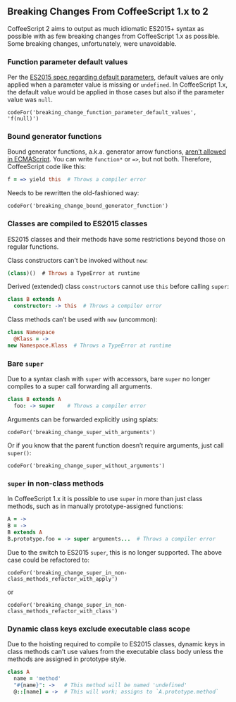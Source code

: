 ## Breaking Changes From CoffeeScript 1.x to 2

CoffeeScript 2 aims to output as much idiomatic ES2015+ syntax as possible with as few breaking changes from CoffeeScript 1.x as possible. Some breaking changes, unfortunately, were unavoidable.

<section id="breaking-changes-default-values">

### Function parameter default values

Per the [ES2015 spec regarding default parameters](https://developer.mozilla.org/en-US/docs/Web/JavaScript/Reference/Functions/Default_parameters), default values are only applied when a parameter value is missing or `undefined`. In CoffeeScript 1.x, the default value would be applied in those cases but also if the parameter value was `null`.

```
codeFor('breaking_change_function_parameter_default_values', 'f(null)')
```

</section>
<section id="breaking-changes-bound-generator-functions">

### Bound generator functions

Bound generator functions, a.k.a. generator arrow functions, [aren’t allowed in ECMAScript](http://stackoverflow.com/questions/27661306/can-i-use-es6s-arrow-function-syntax-with-generators-arrow-notation). You can write `function*` or `=>`, but not both. Therefore, CoffeeScript code like this:

```coffee
f = => yield this  # Throws a compiler error
```

Needs to be rewritten the old-fashioned way:

```
codeFor('breaking_change_bound_generator_function')
```

</section>
<section id="breaking-changes-classes">

### Classes are compiled to ES2015 classes

ES2015 classes and their methods have some restrictions beyond those on regular functions.

Class constructors can’t be invoked without `new`:

```coffee
(class)()  # Throws a TypeError at runtime
```

Derived (extended) class `constructor`s cannot use `this` before calling `super`:

```coffee
class B extends A
  constructor: -> this  # Throws a compiler error
```

Class methods can’t be used with `new` (uncommon):

```coffee
class Namespace
  @Klass = ->
new Namespace.Klass  # Throws a TypeError at runtime
```

</section>
<section id="breaking-changes-bare-super">

### Bare `super`

Due to a syntax clash with `super` with accessors, bare `super` no longer compiles to a super call forwarding all arguments.

```coffee
class B extends A
  foo: -> super    # Throws a compiler error
```

Arguments can be forwarded explicitly using splats:

```
codeFor('breaking_change_super_with_arguments')
```

Or if you know that the parent function doesn’t require arguments, just call `super()`:

```
codeFor('breaking_change_super_without_arguments')
```

</section>
<section id="breaking-changes-super-in-non-class-methods">

### `super` in non-class methods

In CoffeeScript 1.x it is possible to use `super` in more than just class methods, such as in manually prototype-assigned functions:

```coffee
A = ->
B = ->
B extends A
B.prototype.foo = -> super arguments...  # Throws a compiler error
```

Due to the switch to ES2015 `super`, this is no longer supported. The above case could be refactored to:

```
codeFor('breaking_change_super_in_non-class_methods_refactor_with_apply')
```

or

```
codeFor('breaking_change_super_in_non-class_methods_refactor_with_class')
```

</section>
<section id="breaking-changes-dynamic-class-keys-exclude-executable-class-scope">

### Dynamic class keys exclude executable class scope

Due to the hoisting required to compile to ES2015 classes, dynamic keys in class methods can’t use values from the executable class body unless the methods are assigned in prototype style.

```coffee
class A
  name = 'method'
  "#{name}": ->   # This method will be named 'undefined'
  @::[name] = ->  # This will work; assigns to `A.prototype.method`
```

</section>
